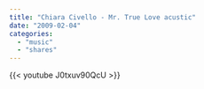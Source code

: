 ```yaml
---
title: "Chiara Civello - Mr. True Love acustic"
date: "2009-02-04"
categories:
  - "music"
  - "shares"
---
```


{{< youtube J0txuv90QcU >}}

